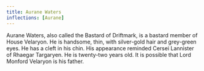 ```yaml
---
title: Aurane Waters
inflections: [Aurane]
---
```


Aurane Waters, also called the Bastard of Driftmark, is a bastard member of House Velaryon. He is handsome, thin, with silver-gold hair and grey-green eyes. He has a cleft in his chin. His appearance reminded Cersei Lannister of Rhaegar Targaryen. He is twenty-two years old. It is possible that Lord Monford Velaryon is his father.


